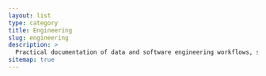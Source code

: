 ```yaml
---
layout: list
type: category
title: Engineering
slug: engineering
description: >
  Practical documentation of data and software engineering workflows, systems <br>integration, and platform-level development.
sitemap: true
---
```

